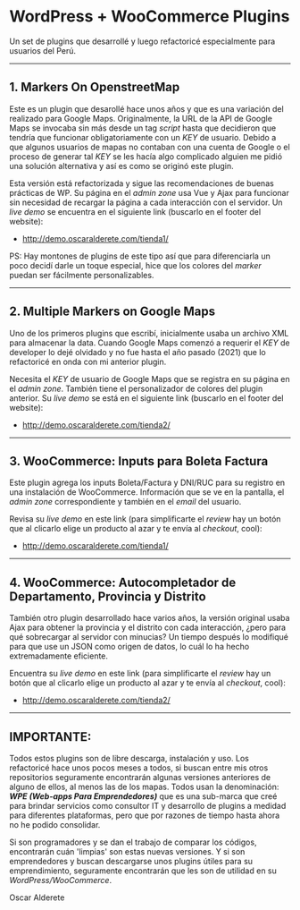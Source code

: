 # WordPress + WooCommerce Plugins

Un set de plugins que desarrollé y luego refactoricé especialmente para usuarios del Perú.

---

## 1. Markers On OpenstreetMap

Este es un plugin que desarollé hace unos años y que es una variación del realizado para Google Maps. Originalmente, la URL de la API de Google Maps se invocaba sin más desde un tag _script_ hasta que decidieron que tendría que funcionar obligatoriamente con un _KEY_ de usuario. Debido a que algunos usuarios de mapas no contaban con una cuenta de Google o el proceso de generar tal _KEY_ se les hacía algo complicado alguien me pidió una solución alternativa y así es como se originó este plugin.

Esta versión está refactorizada y sigue las recomendaciones de buenas prácticas de WP. Su página en el _admin zone_ usa Vue y Ajax para funcionar sin necesidad de recargar la página a cada interacción con el servidor. Un _live demo_ se encuentra en el siguiente link (buscarlo en el footer del website):

-   <a href="http://demo.oscaralderete.com/tienda1/" target="_blank">http://demo.oscaralderete.com/tienda1/</a>

PS: Hay montones de plugins de este tipo así que para diferenciarla un poco decidí darle un toque especial, hice que los colores del _marker_ puedan ser fácilmente personalizables.

---

## 2. Multiple Markers on Google Maps

Uno de los primeros plugins que escribí, inicialmente usaba un archivo XML para almacenar la data. Cuando Google Maps comenzó a requerir el _KEY_ de developer lo dejé olvidado y no fue hasta el año pasado (2021) que lo refactoricé en onda con mi anterior plugin.

Necesita el _KEY_ de usuario de Google Maps que se registra en su página en el _admin zone_. También tiene el personalizador de colores del plugin anterior. Su _live demo_ se está en el siguiente link (buscarlo en el footer del website):

-   <a href="http://demo.oscaralderete.com/tienda2/" target="_blank">http://demo.oscaralderete.com/tienda2/</a>

---

## 3. WooCommerce: Inputs para Boleta Factura

Este plugin agrega los inputs Boleta/Factura y DNI/RUC para su registro en una instalación de WooCommerce. Información que se ve en la pantalla, el _admin zone_ correspondiente y también en el _email_ del usuario.

Revisa su _live demo_ en este link (para simplificarte el _review_ hay un botón que al clicarlo elige un producto al azar y te envía al _checkout_, cool):

-   <a href="http://demo.oscaralderete.com/tienda1/" target="_blank">http://demo.oscaralderete.com/tienda1/</a>

---

## 4. WooCommerce: Autocompletador de Departamento, Provincia y Distrito

También otro plugin desarrollado hace varios años, la versión original usaba Ajax para obtener la provincia y el distrito con cada interacción, ¿pero para qué sobrecargar al servidor con minucias? Un tiempo después lo modifiqué para que use un JSON como origen de datos, lo cuál lo ha hecho extremadamente eficiente.

Encuentra su _live demo_ en este link (para simplificarte el _review_ hay un botón que al clicarlo elige un producto al azar y te envía al _checkout_, cool):

-   <a href="http://demo.oscaralderete.com/tienda2/" target="_blank">http://demo.oscaralderete.com/tienda2/</a>

---

## IMPORTANTE:

Todos estos plugins son de libre descarga, instalación y uso. Los refactoricé hace unos pocos meses a todos, si buscan entre mis otros repositorios seguramente encontrarán algunas versiones anteriores de alguno de ellos, al menos las de los mapas. Todos usan la denominación: **_WPE (Web-apps Para Emprendedores)_** que es una sub-marca que creé para brindar servicios como consultor IT y desarrollo de plugins a medidad para diferentes plataformas, pero que por razones de tiempo hasta ahora no he podido consolidar.

Si son programadores y se dan el trabajo de comparar los códigos, encontrarán cuán 'limpias' son estas nuevas versiones. Y si son emprendedores y buscan descargarse unos plugins útiles para su emprendimiento, seguramente encontrarán que les son de utilidad en su _WordPress/WooCommerce_.


Oscar Alderete
